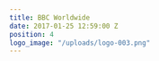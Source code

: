 ```yaml
---
title: BBC Worldwide
date: 2017-01-25 12:59:00 Z
position: 4
logo_image: "/uploads/logo-003.png"
---
```



